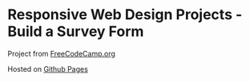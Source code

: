 # Responsive Web Design Projects - Build a Survey Form

Project from [FreeCodeCamp.org](https://www.freecodecamp.org)

Hosted on [Github Pages](https://kfairris.github.io/freecodecamp-form/)